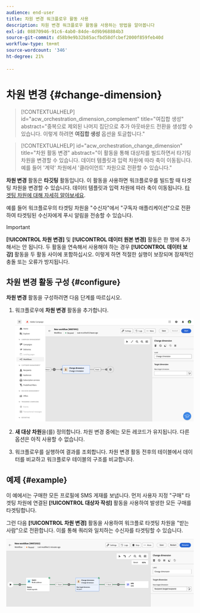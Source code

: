 ```yaml
---
audience: end-user
title: 차원 변경 워크플로우 활동 사용
description: 차원 변경 워크플로우 활동을 사용하는 방법을 알아봅니다
exl-id: 08870946-91c6-4ab0-84de-4d9b968884b3
source-git-commit: d58b9e9b32b85acfbd58dfcbef2000f859feb40d
workflow-type: tm+mt
source-wordcount: '346'
ht-degree: 21%

---
```


# 차원 변경 {#change-dimension}

>[!CONTEXTUALHELP]
>id="acw_orchestration_dimension_complement"
>title="여집합 생성"
>abstract="중복으로 제외된 나머지 집단으로 추가 아웃바운드 전환을 생성할 수 있습니다. 이렇게 하려면 **여집합 생성** 옵션을 토글합니다."

>[!CONTEXTUALHELP]
>id="acw_orchestration_change_dimension"
>title="차원 활동 변경"
>abstract="이 활동을 통해 대상자를 빌드하면서 타기팅 차원을 변경할 수 있습니다. 데이터 템플릿과 입력 차원에 따라 축이 이동됩니다. 예를 들어 &#39;계약&#39; 차원에서 &#39;클라이언트&#39; 차원으로 전환할 수 있습니다."

**차원 변경** 활동은 **타깃팅** 활동입니다. 이 활동을 사용하면 워크플로우를 빌드할 때 타겟팅 차원을 변경할 수 있습니다. 데이터 템플릿과 입력 차원에 따라 축이 이동됩니다. [타겟팅 차원에 대해 자세히 알아보세요](../../audience/about-recipients.md#targeting-dimensions).

예를 들어 워크플로우의 타겟팅 차원을 &quot;수신자&quot;에서 &quot;구독자 애플리케이션&quot;으로 전환하여 타겟팅된 수신자에게 푸시 알림을 전송할 수 있습니다.

>[!IMPORTANT]
>
>**[!UICONTROL 차원 변경]** 및 **[!UICONTROL 데이터 원본 변경]** 활동은 한 행에 추가해서는 안 됩니다. 두 활동을 연속해서 사용해야 하는 경우 **[!UICONTROL 데이터 보강]** 활동을 두 활동 사이에 포함하십시오. 이렇게 하면 적절한 실행이 보장되며 잠재적인 충돌 또는 오류가 방지됩니다.

## 차원 변경 활동 구성 {#configure}

**차원 변경** 활동을 구성하려면 다음 단계를 따르십시오.

1. 워크플로우에 **차원 변경** 활동을 추가합니다.

   ![워크플로우에 추가된 차원 변경 활동을 보여 주는 스크린샷](../assets/workflow-change-dimension.png)

1. **새 대상 차원**&#x200B;을(를) 정의합니다. 차원 변경 중에는 모든 레코드가 유지됩니다. 다른 옵션은 아직 사용할 수 없습니다.

1. 워크플로우를 실행하여 결과를 조회합니다. 차원 변경 활동 전후의 테이블에서 데이터를 비교하고 워크플로우 테이블의 구조를 비교합니다.

## 예제 {#example}

이 예에서는 구매한 모든 프로필에 SMS 게재를 보냅니다. 먼저 사용자 지정 &quot;구매&quot; 타겟팅 차원에 연결된 **[!UICONTROL 대상자 작성]** 활동을 사용하여 발생한 모든 구매를 타겟팅합니다.

그런 다음 **[!UICONTROL 차원 변경]** 활동을 사용하여 워크플로 타겟팅 차원을 &quot;받는 사람&quot;으로 전환합니다. 이를 통해 쿼리와 일치하는 수신자를 타겟팅할 수 있습니다.

![워크플로우에서 사용되는 차원 변경 활동의 예를 보여 주는 스크린샷](../assets/workflow-change-dimension-example.png)